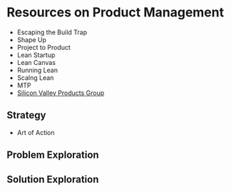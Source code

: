 # Resources on Product Management

- Escaping the Build Trap
- Shape Up
- Project to Product
- Lean Startup
- Lean Canvas
- Running Lean
- Scalng Lean
- MTP
- [Silicon Valley Products Group](https://svpg.com/)

## Strategy

- Art of Action

## Problem Exploration

## Solution Exploration
